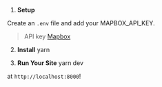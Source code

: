 
1.  **Setup**

Create an `.env` file and add your MAPBOX_API_KEY.

> API key [Mapbox](https://account.mapbox.com/) 

2.  **Install**
    yarn

3.  **Run Your Site**
    yarn dev

 at `http://localhost:8000`!
